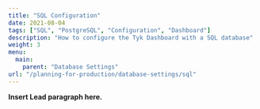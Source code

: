 ```yaml
---
title: "SQL Configuration"
date: 2021-08-04
tags: ["SQL", "PostgreSQL", "Configuration", "Dashboard"]
description: "How to configure the Tyk Dashboard with a SQL database"
weight: 3
menu:
  main:
    parent: "Database Settings"
url: "/planning-for-production/database-settings/sql"
---
```


**Insert Lead paragraph here.**